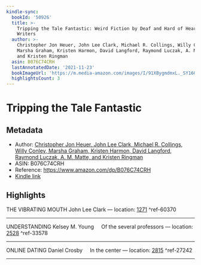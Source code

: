 ```yaml
---
kindle-sync:
  bookId: '50926'
  title: >-
    Tripping the Tale Fantastic: Weird Fiction by Deaf and Hard of Hearing
    Writers
  author: >-
    Christopher Jon Heuer, John Lee Clark, Michael R. Collings, Willy Conley,
    Marsha Graham, Kristen Harmon, David Langford, Raymond Luczak, A. M.  Matte,
    and Kristen Ringman
  asin: B076C74CRH
  lastAnnotatedDate: '2021-11-23'
  bookImageUrl: 'https://m.media-amazon.com/images/I/91XBygmdmxL._SY160.jpg'
  highlightsCount: 3
---
```

# Tripping the Tale Fantastic
## Metadata
* Author: [Christopher Jon Heuer, John Lee Clark, Michael R. Collings, Willy Conley, Marsha Graham, Kristen Harmon, David Langford, Raymond Luczak, A. M.  Matte, and Kristen Ringman](https://www.amazon.com/Willy-Conley/e/B001K8XGRA/ref=dp_byline_cont_ebooks_4)
* ASIN: B076C74CRH
* Reference: https://www.amazon.com/dp/B076C74CRH
* [Kindle link](kindle://book?action=open&asin=B076C74CRH)

## Highlights
THE VIBRATING MOUTH John Lee Clark — location: [1271](kindle://book?action=open&asin=B076C74CRH&location=1271) ^ref-60370

---
UNDERSTANDING Kelsey M. Young     Of the several professors — location: [2528](kindle://book?action=open&asin=B076C74CRH&location=2528) ^ref-33578

---
ONLINE DATING Daniel Crosby     In the center — location: [2815](kindle://book?action=open&asin=B076C74CRH&location=2815) ^ref-27242

---
